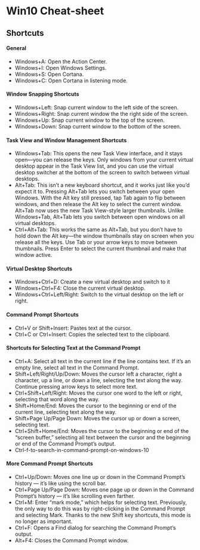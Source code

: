 # Win10 Cheat-sheet

## Shortcuts

#### General
* Windows+A: Open the Action Center.
* Windows+I: Open Windows Settings.
* Windows+S: Open Cortana.
* Windows+C: Open Cortana in listening mode.

#### Window Snapping Shortcuts

* Windows+Left: Snap current window to the left side of the screen.
* Windows+Right: Snap current window the the right side of the screen.
* Windows+Up: Snap current window to the top of the screen.
* Windows+Down: Snap current window to the bottom of the screen.

#### Task View and Window Management Shortcuts

* Windows+Tab: This opens the new Task View interface, and it stays open—you can release the keys. Only windows from your current virtual desktop appear in the Task View list, and you can use the virtual desktop switcher at the bottom of the screen to switch between virtual desktops.
* Alt+Tab: This isn’t a new keyboard shortcut, and it works just like you’d expect it to. Pressing Alt+Tab lets you switch between your open Windows. With the Alt key still pressed, tap Tab again to flip between windows, and then release the Alt key to select the current window. Alt+Tab now uses the new Task View-style larger thumbnails. Unlike Windows+Tab, Alt+Tab lets you switch between open windows on all virtual desktops.
* Ctrl+Alt+Tab: This works the same as Alt+Tab, but you don’t have to hold down the Alt key—the window thumbnails stay on screen when you release all the keys. Use Tab or your arrow keys to move between thumbnails. Press Enter to select the current thumbnail and make that window active.

#### Virtual Desktop Shortcuts
* Windows+Ctrl+D: Create a new virtual desktop and switch to it
* Windows+Ctrl+F4: Close the current virtual desktop.
* Windows+Ctrl+Left/Right: Switch to the virtual desktop on the left or right.

#### Command Prompt Shortcuts
* Ctrl+V or Shift+Insert: Pastes text at the cursor.
* Ctrl+C or Ctrl+Insert: Copies the selected text to the clipboard.

#### Shortcuts for Selecting Text at the Command Prompt
* Ctrl+A: Select all text in the current line if the line contains text. If it’s an empty line, select all text in the Command Prompt.
* Shift+Left/Right/Up/Down: Moves the cursor left a character, right a character, up a line, or down a line, selecting the text along the way. Continue pressing arrow keys to select more text.
* Ctrl+Shift+Left/Right: Moves the cursor one word to the left or right, selecting that word along the way.
* Shift+Home/End: Moves the cursor to the beginning or end of the current line, selecting text along the way.
* Shift+Page Up/Page Down: Moves the cursor up or down a screen, selecting text.
* Ctrl+Shift+Home/End: Moves the cursor to the beginning or end of the “screen buffer,” selecting all text between the cursor and the beginning or end of the Command Prompt’s output.
* Ctrl-f-to-search-in-command-prompt-on-windows-10

#### More Command Prompt Shortcuts
* Ctrl+Up/Down: Moves one line up or down in the Command Prompt’s history — it’s like using the scroll bar.
* Ctrl+Page Up/Page Down: Moves one page up or down in the Command Prompt’s history — it’s like scrolling even farther.
* Ctrl+M: Enter “mark mode,” which helps for selecting text. Previously, the only way to do this was by right-clicking in the Command Prompt and selecting Mark. Thanks to the new Shift key shortcuts, this mode is no longer as important.
* Ctrl+F: Opens a Find dialog for searching the Command Prompt’s output.
* Alt+F4: Closes the Command Prompt window.
